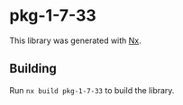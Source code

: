 # pkg-1-7-33

This library was generated with [Nx](https://nx.dev).

## Building

Run `nx build pkg-1-7-33` to build the library.
